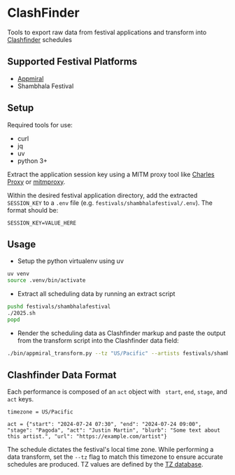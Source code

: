 # ClashFinder

Tools to export raw data from festival applications and transform into [Clashfinder](https://clashfinder.com/) schedules

## Supported Festival Platforms

* [Appmiral](https://appmiral.com/)
* Shambhala Festival

## Setup

Required tools for use: 

* curl
* jq
* uv
* python 3+

Extract the application session key using a MITM proxy tool like [Charles Proxy](https://www.charlesproxy.com/) or [mitmproxy](https://mitmproxy.org/).

Within the desired festival application directory, add the extracted `SESSION_KEY` to a `.env` file (e.g. `festivals/shambhalafestival/.env`). The format should be:

```
SESSION_KEY=VALUE_HERE
```

## Usage

* Setup the python virtualenv using uv

```bash
uv venv
source .venv/bin/activate
```

* Extract all scheduling data by running an extract script

```bash
pushd festivals/shambhalafestival
./2025.sh
popd
```

* Render the scheduling data as Clashfinder markup and paste the output from the transform script into the Clashfinder data field:

```bash
./bin/appmiral_transform.py --tz "US/Pacific" --artists festivals/shambhalafestival/2025/shambhalafestival.artists.json --stages festivals/shambhalafestival/2025/shambhalafestival.stages.json
```

## Clashfinder Data Format

Each performance is composed of an `act` object with ` start`, `end`, `stage`, and `act` keys. 
```
timezone = US/Pacific

act = {"start": "2024-07-24 07:30", "end": "2024-07-24 09:00", "stage": "Pagoda", "act": "Justin Martin", "blurb": "Some text about this artist.", "url": "https://example.com/artist"}
```

The schedule dictates the festival's local time zone. While performing a data transform, set the `--tz` flag to match this timezone to ensure accurate schedules are produced. TZ values are defined by the [TZ database](https://www.iana.org/time-zones).

